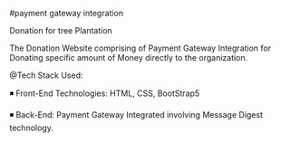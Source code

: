 #payment gateway integration

Donation for tree Plantation

The Donation Website comprising of Payment Gateway Integration for Donating specific amount of Money directly to the organization.

@Tech Stack Used:

◾ Front-End Technologies: HTML, CSS, BootStrap5

◾ Back-End: Payment Gateway Integrated involving Message Digest technology.
